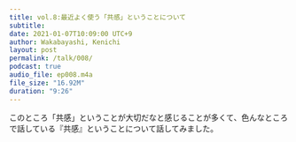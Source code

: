```yaml
---
title: vol.8:最近よく使う「共感」ということについて
subtitle: 
date: 2021-01-07T10:09:00 UTC+9
author: Wakabayashi, Kenichi
layout: post
permalink: /talk/008/
podcast: true
audio_file: ep008.m4a
file_size: "16.92M"
duration: "9:26"
---
```

このところ「共感」ということが大切だなと感じることが多くて、色んなところで話している『共感』ということについて話してみました。